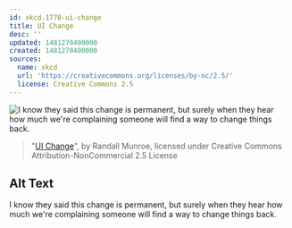 ```yaml
---
id: xkcd.1770-ui-change
title: UI Change
desc: ''
updated: 1481270400000
created: 1481270400000
sources:
  name: xkcd
  url: 'https://creativecommons.org/licenses/by-nc/2.5/'
  license: Creative Commons 2.5
---
```

![I know they said this change is permanent, but surely when they hear how much we're complaining someone will find a way to change things back.](https://imgs.xkcd.com/comics/ui_change.png)
> "[UI Change](https://xkcd.com/1770/)", by Randall Munroe, licensed under Creative Commons Attribution-NonCommercial 2.5 License

## Alt Text
I know they said this change is permanent, but surely when they hear how much we're complaining someone will find a way to change things back.
